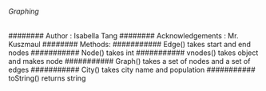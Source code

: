 ###### Graphing
######## Author : Isabella Tang
######## Acknowledgements : Mr. Kuszmaul
######## Methods:
########### Edge() takes start and end nodes
########### Node() takes int
########### vnodes() takes object and makes node
########### Graph() takes a set of nodes and a set of edges
########### City() takes city name and population
########### toString() returns string
